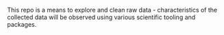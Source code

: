 This repo is a means to explore and clean raw data - characteristics of the collected data will be observed using various scientific tooling and packages.
